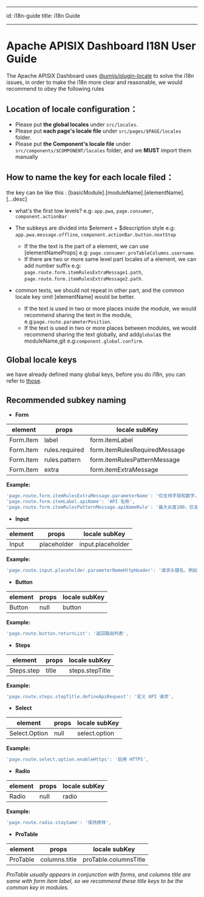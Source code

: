 <!--
#
# Licensed to the Apache Software Foundation (ASF) under one or more
# contributor license agreements.  See the NOTICE file distributed with
# this work for additional information regarding copyright ownership.
# The ASF licenses this file to You under the Apache License, Version 2.0
# (the "License"); you may not use this file except in compliance with
# the License.  You may obtain a copy of the License at
#
#     http://www.apache.org/licenses/LICENSE-2.0
#
# Unless required by applicable law or agreed to in writing, software
# distributed under the License is distributed on an "AS IS" BASIS,
# WITHOUT WARRANTIES OR CONDITIONS OF ANY KIND, either express or implied.
# See the License for the specific language governing permissions and
# limitations under the License.
#
-->

---

id: i18n-guide
title: i18n Guide

---

# Apache APISIX Dashboard I18N User Guide

The Apache APISIX Dashboard uses [@umijs/plugin-locale](https://umijs.org/plugins/plugin-locale) to solve the i18n issues, in order to make the i18n more clear and reasonable, we would recommend to obey the following rules

## Location of locale configuration：

- Please put **the global locales** under `src/locales`.
- Please put **each page's locale file** under `src/pages/$PAGE/locales` folder.
- Please put **the Component's locale file** under `src/components/$COMPONENT/locales` folder, and we **MUST** import them manually

## How to name the key for each locale filed：

the key can be like this : [basicModule].[moduleName].[elementName].[...desc]

- what's the first tow levels? e.g: `app.pwa`, `page.consumer`, `component.actionBar`

- The subkeys are divided into $element + $description style e.g: `app.pwa.message.offline`, `component.actionBar.button.nextStep`

  - If the the text is the part of a element, we can use [elementNameProps] e.g: `page.consumer.proTableColumns.username`.
  - If there are two or more same level part locales of a element, we can add number suffix e.g: `page.route.form.itemRulesExtraMessage1.path`, `page.route.form.itemRulesExtraMessage2.path`.

- common texts, we should not repeat in other part, and the common locale key omit [elementName] would be better.

  - If the text is used in two or more places inside the module, we would recommend sharing the text in the module, e.g:`page.route.parameterPosition`.
  - If the text is used in two or more places between modules, we would recommend sharing the text globally, and add`global`as the moduleName,git e.g:`component.global.confirm`.

## Global locale keys

we have already defined many global keys, before you do i18n, you can refer to [those](https://github.com/apache/apisix-dashboard/blob/master/web/src/locales/zh-CN/component.ts).

## Recommended subkey naming

- **Form**

| element   | props          | locale subKey                 |
| --------- | -------------- | ----------------------------- |
| Form.Item | label          | form.itemLabel                |
| Form.Item | rules.required | form.itemRulesRequiredMessage |
| Form.Item | rules.pattern  | form.itemRulesPatternMessage  |
| Form.Item | extra          | form.itemExtraMessage         |

**Example:**

```js
'page.route.form.itemRulesExtraMessage.parameterName': '仅支持字母和数字，且只能以字母开头',
'page.route.form.itemLabel.apiName': 'API 名称',
'page.route.form.itemRulesPatternMessage.apiNameRule': '最大长度100，仅支持字母、数字、- 和 _，且只能以字母开头',
```

- **Input**

| element | props       | locale subKey     |
| ------- | ----------- | ----------------- |
| Input   | placeholder | input.placeholder |

**Example:**

```js
'page.route.input.placeholder.parameterNameHttpHeader': '请求头键名，例如：HOST',
```

- **Button**

| element | props | locale subKey |
| ------- | ----- | ------------- |
| Button  | null  | button        |

**Example:**

```js
'page.route.button.returnList': '返回路由列表',
```

- **Steps**

| element    | props | locale subKey   |
| ---------- | ----- | --------------- |
| Steps.step | title | steps.stepTitle |

**Example:**

```js
'page.route.steps.stepTitle.defineApiRequest': '定义 API 请求',
```

- **Select**

| element       | props | locale subKey |
| ------------- | ----- | ------------- |
| Select.Option | null  | select.option |

**Example:**

```js
'page.route.select.option.enableHttps': '启用 HTTPS',
```

- **Radio**

| element | props | locale subKey |
| ------- | ----- | ------------- |
| Radio   | null  | radio         |

**Example:**

```js
'page.route.radio.staySame': '保持原样',
```

- **ProTable**

| element  | props         | locale subKey         |
| -------- | ------------- | --------------------- |
| ProTable | columns.title | proTable.columnsTitle |

_ProTable usually appears in conjunction with forms, and columns title are same with form item label, so we recommend these title keys to be the common key in modules._
